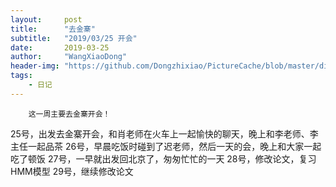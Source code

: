```yaml
---
layout:     post
title:      "去金寨"
subtitle:   "2019/03/25 开会"
date:       2019-03-25
author:     "WangXiaoDong"
header-img: "https://github.com/Dongzhixiao/PictureCache/blob/master/diaryPic/20190325.jpg?raw=true"
tags:
    - 日记
---
```



```
    这一周主要去金寨开会！
```


25号，出发去金寨开会，和肖老师在火车上一起愉快的聊天，晚上和李老师、李主任一起品茶
26号，早晨吃饭时碰到了迟老师，然后一天的会，晚上和大家一起吃了顿饭
27号，一早就出发回北京了，匆匆忙忙的一天
28号，修改论文，复习HMM模型
29号，继续修改论文
